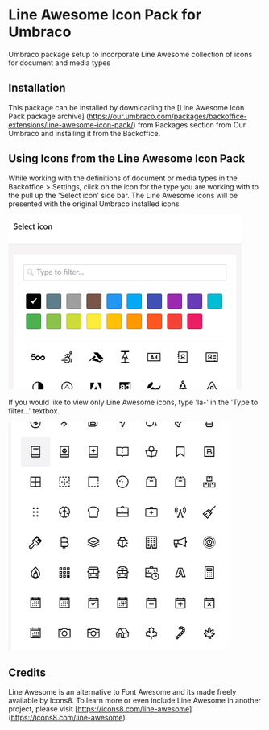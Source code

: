 # Line Awesome Icon Pack for Umbraco
Umbraco package setup to incorporate Line Awesome collection of icons for document and media types

## Installation
This package can be installed by downloading the [Line Awesome Icon Pack package archive] (https://our.umbraco.com/packages/backoffice-extensions/line-awesome-icon-pack/) from Packages section from Our Umbraco and installing it from the Backoffice.

## Using Icons from the Line Awesome Icon Pack
While working with the definitions of document or media types in the Backoffice > Settings, click on the icon for the type you are working with to the pull up the 'Select icon' side bar.  The Line Awesome icons will be presented with the original Umbraco installed icons.

![Initial 'Select icon' view for definitions of document and media types](sc-line-awesome-setup.png)

If you would like to view only Line Awesome icons, type 'la-' in the 'Type to filter...' textbox. 

![Line Awesome icons available for uses](sc-line-awesome-icon-pack-example.png)

## Credits
Line Awesome is an alternative to Font Awesome and its made freely available by Icons8.  To learn more or even include Line Awesome in another project, please visit [https://icons8.com/line-awesome] (https://icons8.com/line-awesome).